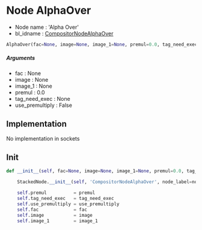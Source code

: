 # Node AlphaOver

- Node name : 'Alpha Over'
- bl_idname : [CompositorNodeAlphaOver](https://docs.blender.org/api/current/bpy.types.{bl_idname}.html)


``` python
AlphaOver(fac=None, image=None, image_1=None, premul=0.0, tag_need_exec=None, use_premultiply=False, node_label=None, node_color=None)
```
##### Arguments

- fac : None
- image : None
- image_1 : None
- premul : 0.0
- tag_need_exec : None
- use_premultiply : False

## Implementation

No implementation in sockets

## Init

``` python
def __init__(self, fac=None, image=None, image_1=None, premul=0.0, tag_need_exec=None, use_premultiply=False, node_label=None, node_color=None):

    StackedNode.__init__(self, 'CompositorNodeAlphaOver', node_label=node_label, node_color=node_color)

    self.premul          = premul
    self.tag_need_exec   = tag_need_exec
    self.use_premultiply = use_premultiply
    self.fac             = fac
    self.image           = image
    self.image_1         = image_1
```
